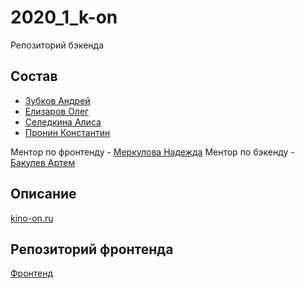# 2020_1_k-on

Репозиторий бэкенда

## Состав

- [Зубков Андрей](https://github.com/DronBrigadir)
- [Елизаров Олег](https://github.com/OlegElizarov)
- [Селедкина Алиса](https://github.com/AliceSitedge)
- [Пронин Константин](https://github.com/KonstantinPronin)

Ментор по фронтенду - [Меркулова Надежда](https://github.com/crueltycute)
Ментор по бэкенду - [Бакулев Артем](https://github.com/artbakulev)

## Описание

[kino-on.ru](https://kino-on.ru)

## Репозиторий фронтенда
 
[Фронтенд](https://github.com/frontend-park-mail-ru/2020_1_k-on)
